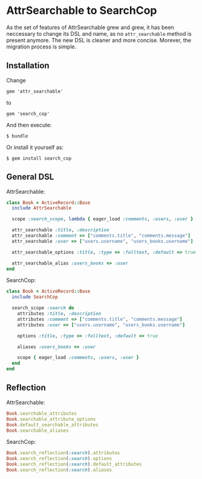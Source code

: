 
# AttrSearchable to SearchCop

As the set of features of AttrSearchable grew and grew, it has been neccessary
to change its DSL and name, as no `attr_searchable` method is present anymore.
The new DSL is cleaner and more concise. Morever, the migration process is
simple.

## Installation

Change

    gem 'attr_searchable'

to

    gem 'search_cop'

And then execute:

    $ bundle

Or install it yourself as:

    $ gem install search_cop

## General DSL

AttrSearchable:

```ruby
class Book < ActiveRecord::Base
  include AttrSearchable

  scope :search_scope, lambda { eager_load :comments, :users, :user }

  attr_searchable :title, :description
  attr_searchable :comment => ["comments.title", "comments.message"]
  attr_searchable :user => ["users.username", "users_books.username"]

  attr_searchable_options :title, :type => :fulltext, :default => true

  attr_searchable_alias :users_books => :user
end
```

SearchCop:

```ruby
class Book < ActiveRecord::Base
  include SearchCop

  search_scope :search do
    attributes :title, :description
    attributes :comment => ["comments.title", "comments.message"]
    attributes :user => ["users.username", "users_books.username"]

    options :title, :type => :fulltext, :default => true

    aliases :users_books => :user

    scope { eager_load :comments, :users, :user }
  end
end
```

## Reflection

AttrSearchable:

```ruby
Book.searchable_attributes
Book.searchable_attribute_options
Book.default_searchable_attributes
Book.searchable_aliases
```

SearchCop:

```ruby
Book.search_reflection(:search).attributes
Book.search_reflection(:search).options
Book.search_reflection(:search).default_attributes
Book.search_reflection(:search).aliases
```


